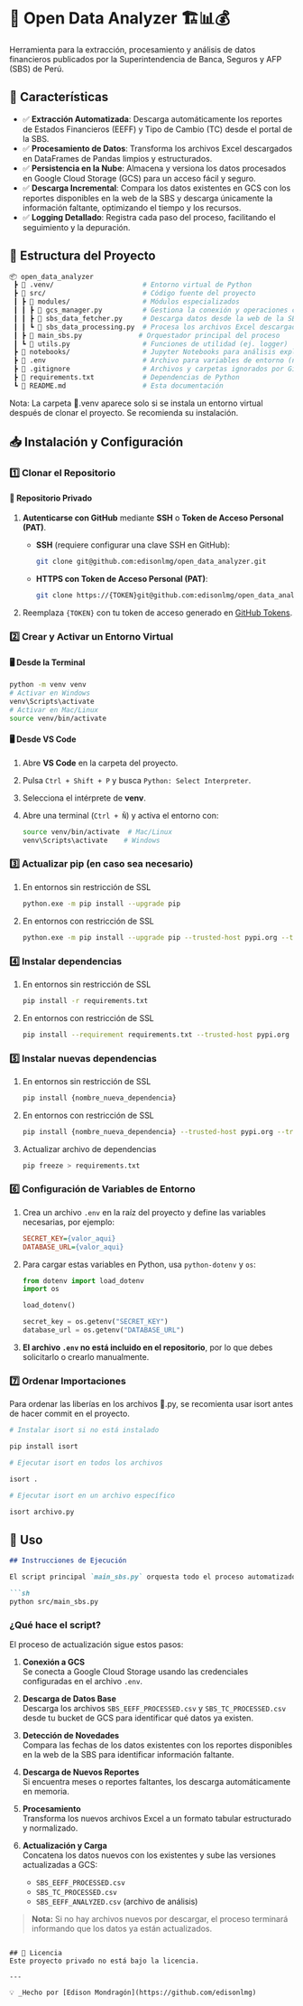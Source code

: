 # 📌 Open Data Analyzer 🏗️📊💰

Herramienta para la extracción, procesamiento y análisis de datos financieros publicados por la Superintendencia de Banca, Seguros y AFP (SBS) de Perú.

## 🚀 Características

- ✅ **Extracción Automatizada**: Descarga automáticamente los reportes de Estados Financieros (EEFF) y Tipo de Cambio (TC) desde el portal de la SBS.
- ✅ **Procesamiento de Datos**: Transforma los archivos Excel descargados en DataFrames de Pandas limpios y estructurados.
- ✅ **Persistencia en la Nube**: Almacena y versiona los datos procesados en Google Cloud Storage (GCS) para un acceso fácil y seguro.
- ✅ **Descarga Incremental**: Compara los datos existentes en GCS con los reportes disponibles en la web de la SBS y descarga únicamente la información faltante, optimizando el tiempo y los recursos.
- ✅ **Logging Detallado**: Registra cada paso del proceso, facilitando el seguimiento y la depuración.

## 📂 Estructura del Proyecto

```bash
📦 open_data_analyzer
 ┣ 📂 .venv/                      # Entorno virtual de Python
 ┣ 📂 src/                        # Código fuente del proyecto
 ┃ ┣ 📂 modules/                  # Módulos especializados
 ┃ ┃ ┣ 📜 gcs_manager.py          # Gestiona la conexión y operaciones con GCS
 ┃ ┃ ┣ 📜 sbs_data_fetcher.py     # Descarga datos desde la web de la SBS
 ┃ ┃ ┗ 📜 sbs_data_processing.py  # Procesa los archivos Excel descargados
 ┃ ┣ 📜 main_sbs.py              # Orquestador principal del proceso
 ┃ ┗ 📜 utils.py                  # Funciones de utilidad (ej. logger)
 ┣ 📂 notebooks/                  # Jupyter Notebooks para análisis exploratorio
 ┣ 📜 .env                        # Archivo para variables de entorno (no versionado)
 ┣ 📜 .gitignore                  # Archivos y carpetas ignorados por Git
 ┣ 📜 requirements.txt            # Dependencias de Python
 ┗ 📜 README.md                   # Esta documentación
```

Nota: La carpeta 📂.venv aparece solo si se instala un entorno virtual después de clonar el proyecto. Se recomienda su instalación.

## 📥 Instalación y Configuración

### 1️⃣ Clonar el Repositorio

#### 🔐 Repositorio Privado

1. **Autenticarse con GitHub** mediante **SSH** o **Token de Acceso Personal (PAT)**.

   - **SSH** (requiere configurar una clave SSH en GitHub):

     ```sh
     git clone git@github.com:edisonlmg/open_data_analyzer.git
     ```

   - **HTTPS con Token de Acceso Personal (PAT)**:

     ```sh
     git clone https://{TOKEN}git@github.com:edisonlmg/open_data_analyzer.git
     ```

2. Reemplaza `{TOKEN}` con tu token de acceso generado en [GitHub Tokens](https://github.com/settings/tokens).

### 2️⃣ Crear y Activar un Entorno Virtual

#### 🖥️ Desde la Terminal

```sh
python -m venv venv
# Activar en Windows
venv\Scripts\activate
# Activar en Mac/Linux
source venv/bin/activate
```

#### 🖥️ Desde VS Code

1. Abre **VS Code** en la carpeta del proyecto.
2. Pulsa `Ctrl + Shift + P` y busca `Python: Select Interpreter`.
3. Selecciona el intérprete de **venv**.
4. Abre una terminal (`Ctrl + Ñ`) y activa el entorno con:

   ```sh
   source venv/bin/activate  # Mac/Linux
   venv\Scripts\activate    # Windows
   ```

### 3️⃣ Actualizar pip (en caso sea necesario)

1. En entornos sin restricción de SSL

    ```sh
    python.exe -m pip install --upgrade pip
    ```

2. En entornos con restricción de SSL

    ```sh
    python.exe -m pip install --upgrade pip --trusted-host pypi.org --trusted-host files.pythonhosted.org --trusted-host pypi.python.org
    ```


### 4️⃣ Instalar dependencias

1. En entornos sin restricción de SSL

    ```sh
    pip install -r requirements.txt
    ```

2. En entornos con restricción de SSL

    ```sh
    pip install --requirement requirements.txt --trusted-host pypi.org --trusted-host files.pythonhosted.org --trusted-host pypi.python.org
    ```

### 5️⃣ Instalar nuevas dependencias

1. En entornos sin restricción de SSL

    ```sh
    pip install {nombre_nueva_dependencia}
    ```

2. En entornos con restricción de SSL

    ```sh
    pip install {nombre_nueva_dependencia} --trusted-host pypi.org --trusted-host files.pythonhosted.org
    ```

3. Actualizar archivo de dependencias

    ```sh
    pip freeze > requirements.txt
    ```

### 6️⃣ Configuración de Variables de Entorno

1. Crea un archivo `.env` en la raíz del proyecto y define las variables necesarias, por ejemplo:

   ```ini
   SECRET_KEY={valor_aqui}
   DATABASE_URL={valor_aqui}
   ```

2. Para cargar estas variables en Python, usa `python-dotenv` y `os`:

   ```python
   from dotenv import load_dotenv
   import os

   load_dotenv()

   secret_key = os.getenv("SECRET_KEY")
   database_url = os.getenv("DATABASE_URL")
   ```

3. **El archivo `.env` no está incluido en el repositorio**, por lo que debes solicitarlo o crearlo manualmente.

### 7️⃣ Ordenar Importaciones

Para ordenar las liberías en los archivos 📜.py, se recomienta usar isort antes de hacer commit en el proyecto.

```sh
# Instalar isort si no está instalado

pip install isort
```

```sh
# Ejecutar isort en todos los archivos

isort .
```

```sh
# Ejecutar isort en un archivo específico

isort archivo.py
```

## 🚀 Uso

```markdown
## Instrucciones de Ejecución

El script principal `main_sbs.py` orquesta todo el proceso automatizado. Una vez completada la configuración, puedes ejecutarlo desde la raíz del proyecto:

```sh
python src/main_sbs.py
```

### ¿Qué hace el script?

El proceso de actualización sigue estos pasos:

1. **Conexión a GCS**  
   Se conecta a Google Cloud Storage usando las credenciales configuradas en el archivo `.env`.

2. **Descarga de Datos Base**  
   Descarga los archivos `SBS_EEFF_PROCESSED.csv` y `SBS_TC_PROCESSED.csv` desde tu bucket de GCS para identificar qué datos ya existen.

3. **Detección de Novedades**  
   Compara las fechas de los datos existentes con los reportes disponibles en la web de la SBS para identificar información faltante.

4. **Descarga de Nuevos Reportes**  
   Si encuentra meses o reportes faltantes, los descarga automáticamente en memoria.

5. **Procesamiento**  
   Transforma los nuevos archivos Excel a un formato tabular estructurado y normalizado.

6. **Actualización y Carga**  
   Concatena los datos nuevos con los existentes y sube las versiones actualizadas a GCS:
   - `SBS_EEFF_PROCESSED.csv`
   - `SBS_TC_PROCESSED.csv`
   - `SBS_EEFF_ANALYZED.csv` (archivo de análisis)

> **Nota:** Si no hay archivos nuevos por descargar, el proceso terminará informando que los datos ya están actualizados.

```

## 📜 Licencia
Este proyecto privado no está bajo la licencia.

---

💡 _Hecho por [Edison Mondragón](https://github.com/edisonlmg)
